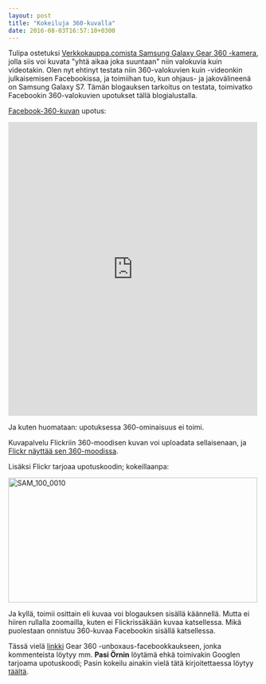 ```yaml
---
layout: post
title: "Kokeiluja 360-kuvalla"
date: 2016-08-03T16:57:10+0300
---
```


Tulipa ostetuksi [Verkkokauppa.comista Samsung Galaxy Gear 360 -kamera](https://www.verkkokauppa.com/fi/product/47150/grxsj/Samsung-Gear-360-kamera-valkoinen), jolla siis voi kuvata "yhtä aikaa joka suuntaan" niin valokuvia kuin videotakin. Olen nyt ehtinyt testata niin 360-valokuvien kuin -videonkin julkaisemisen Facebookissa, ja toimiihan tuo, kun ohjaus- ja jakovälineenä on Samsung Galaxy S7. Tämän blogauksen tarkoitus on testata, toimivatko Facebookin 360-valokuvien upotukset tällä blogialustalla.<!--more-->

[Facebook-360-kuvan](https://www.facebook.com/photo.php?fbid=10153805008702963) upotus: 

<iframe src="https://www.facebook.com/plugins/post.php?href=https%3A%2F%2Fwww.facebook.com%2Fjarmo.lahti%2Fposts%2F10153805009032963&width=500" width="500" height="589" style="border:none;overflow:hidden" scrolling="no" frameborder="0" allowTransparency="true"></iframe>

Ja kuten huomataan: upotuksessa 360-ominaisuus ei toimi.

Kuvapalvelu Flickriin 360-moodisen kuvan voi uploadata sellaisenaan, ja [Flickr näyttää sen 360-moodissa](https://www.flickr.com/photos/jarmolahti/28456439640).

Lisäksi Flickr tarjoaa upotuskoodin; kokeillaanpa:

<a data-flickr-embed="true" data-vr="true"  href="https://www.flickr.com/photos/jarmolahti/28456439640" title="SAM_100_0010"><img src="https://c1.staticflickr.com/9/8250/28456439640_2a4cda7720.jpg" width="500" height="250" alt="SAM_100_0010"></a><script async src="//embedr.flickr.com/assets/client-code.js" charset="utf-8"></script>

Ja kyllä, toimii osittain eli kuvaa voi blogauksen sisällä käännellä. Mutta ei hiiren rullalla zoomailla, kuten ei Flickrissäkään kuvaa katsellessa. Mikä puolestaan onnistuu 360-kuvaa Facebookin sisällä katsellessa.

Tässä vielä [linkki](https://www.facebook.com/jarmo.lahti/posts/10153802818857963) Gear 360 -unboxaus-facebookkaukseen, jonka kommenteista löytyy mm. **Pasi Örnin** löytämä ehkä toimivakin Googlen tarjoama upotuskoodi; Pasin kokeilu ainakin vielä tätä kirjoitettaessa löytyy [täältä](http://podstudio.fi/360-2/). 